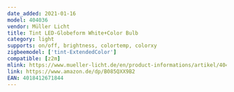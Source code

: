 ```yaml
---
date_added: 2021-01-16
model: 404036
vendor: Müller Licht 
title: Tint LED-Globeform White+Color Bulb
category: light
supports: on/off, brightness, colortemp, colorxy
zigbeemodel: ['tint-ExtendedColor']
compatible: [z2m]
mlink: https://www.mueller-licht.de/en/product-informations/artikel/404036/
link: https://www.amazon.de/dp/B085QXX9B2
EAN: 4018412671844
---
```


